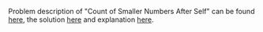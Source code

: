 Problem description of "Count of Smaller Numbers After Self" can be found [here](https://leetcode.com/problems/count-of-smaller-numbers-after-self/), the solution [here](https://github.com/aurimas13/Solutions-To-Problems/blob/main/LeetCode/Python%20Solutions/Count%20Odd%20Numbers%20in%20an%20Interval%20Range/count.py)
and explanation [here](https://leetcode.com/problems/count-numbers-with-unique-digits/solutions/3290532/python-problem/).
